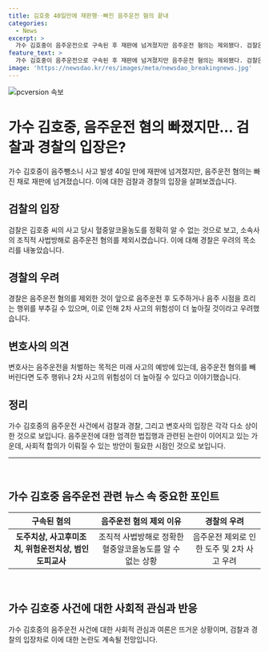 ```yaml
---
title: 김호중 40일만에 재판행‥빠진 음주운전 혐의 끝내
categories:
  - News
excerpt: >
  가수 김호중이 음주운전으로 구속된 후 재판에 넘겨졌지만 음주운전 혐의는 제외됐다. 검찰은 김 씨와 소속사의 사법방해로 정확한 혈중알코올농도를 알 수 없다고 주장했고, 경찰은 이에 우려를 표명했다. 이에 대한 변호사들의 우려도 제기됐으며, 김 씨를 포함한 관련자들은 재판에 넘겨졌다. MBC뉴스 이문현이 보도했습니다.
feature_text: >
  가수 김호중이 음주운전으로 구속된 후 재판에 넘겨졌지만 음주운전 혐의는 제외됐다. 검찰은 김 씨와 소속사의 사법방해로 정확한 혈중알코올농도를 알 수 없다고 주장했고, 경찰은 이에 우려를 표명했다. 이에 대한 변호사들의 우려도 제기됐으며, 김 씨를 포함한 관련자들은 재판에 넘겨졌다. MBC뉴스 이문현이 보도했습니다.
image: 'https://newsdao.kr/res/images/meta/newsdao_breakingnews.jpg'
---
```


<p><img src="https://newsdao.kr/res/images/meta/newsdao_breakingnews.jpg" alt="pcversion 속보" /></p>

<h1>가수 김호중, 음주운전 혐의 빠졌지만... 검찰과 경찰의 입장은?</h1>

<p data-ke-size="size16">가수 김호중이 음주뺑소니 사고 발생 40일 만에 재판에 넘겨졌지만, 음주운전 혐의는 빠진 채로 재판에 넘겨졌습니다. 이에 대한 검찰과 경찰의 입장을 살펴보겠습니다.</p>

<h2 data-ke-size="size26">검찰의 입장</h2>

<p data-ke-size="size16">검찰은 김호중 씨의 사고 당시 혈중알코올농도를 정확히 알 수 없는 것으로 보고, 소속사의 조직적 사법방해로 음주운전 혐의를 제외시켰습니다. 이에 대해 경찰은 우려의 목소리를 내놓았습니다.</p>

<h2 data-ke-size="size26">경찰의 우려</h2>

<p data-ke-size="size16">경찰은 음주운전 혐의를 제외한 것이 앞으로 음주운전 후 도주하거나 음주 시점을 흐리는 행위를 부추길 수 있으며, 이로 인해 2차 사고의 위험성이 더 높아질 것이라고 우려했습니다.</p>

<h2 data-ke-size="size26">변호사의 의견</h2>

<p data-ke-size="size16">변호사는 음주운전을 처벌하는 목적은 미래 사고의 예방에 있는데, 음주운전 혐의를 빼버린다면 도주 행위나 2차 사고의 위험성이 더 높아질 수 있다고 이야기했습니다.</p>

<h2 data-ke-size="size26">정리</h2>

<p data-ke-size="size16">가수 김호중의 음주운전 사건에서 검찰과 경찰, 그리고 변호사의 입장은 각각 다소 상이한 것으로 보입니다. 음주운전에 대한 엄격한 법집행과 관련된 논란이 이어지고 있는 가운데, 사회적 합의가 이뤄질 수 있는 방안이 필요한 시점인 것으로 보입니다.</p>

<hr>

<p data-ke-size="size16">&nbsp;</p>

<h2 data-ke-size="size26">가수 김호중 음주운전 관련 뉴스 속 중요한 포인트</h2>

<table>
    <thead>
        <tr>
            <th style="text-align: center;">구속된 혐의</th>
            <th style="text-align: center;">음주운전 혐의 제외 이유</th>
            <th style="text-align: center;">경찰의 우려</th>
        </tr>
    </thead>
    <tbody>
        <tr>
            <td style="text-align: center;"><b>도주치상, 사고후미조치, 위험운전치상, 범인도피교사</b></td>
            <td style="text-align: center;">조직적 사법방해로 정확한 혈중알코올농도를 알 수 없는 상황</td>
            <td style="text-align: center;">음주운전 제외로 인한 도주 및 2차 사고 우려</td>
        </tr>
    </tbody>
</table>

<p data-ke-size="size16">&nbsp;</p>

<h2 data-ke-size="size26">가수 김호중 사건에 대한 사회적 관심과 반응</h2>

<p data-ke-size="size16">가수 김호중의 음주운전 사건에 대한 사회적 관심과 여론은 뜨거운 상황이며, 검찰과 경찰의 입장차로 이에 대한 논란도 계속될 전망입니다. </p>

